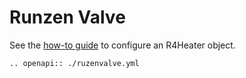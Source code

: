 # Runzen Valve
See the [how-to guide](../../devices/valves/runzen_valve.md) to configure an R4Heater object.

```{eval-rst}
.. openapi:: ./ruzenvalve.yml
```
